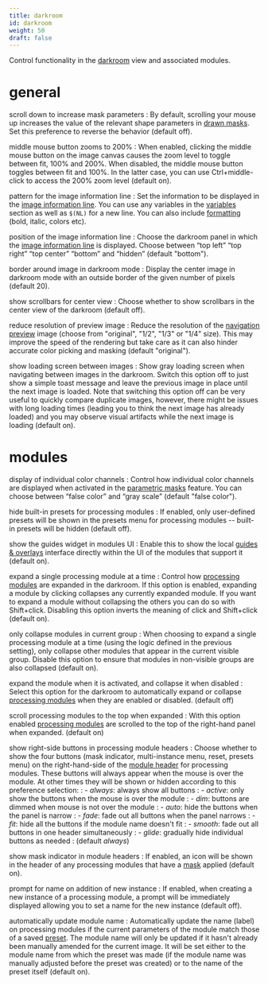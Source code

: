 ```yaml
---
title: darkroom
id: darkroom
weight: 50
draft: false
---
```


Control functionality in the [darkroom](../darkroom/_index.md) view and associated modules.

# general

scroll down to increase mask parameters
: By default, scrolling your mouse up increases the value of the relevant shape parameters in [drawn masks](../darkroom/masking-and-blending/masks/drawn.md). Set this preference to reverse the behavior (default off).

middle mouse button zooms to 200%
: When enabled, clicking the middle mouse button on the image canvas causes the zoom level to toggle between fit, 100% and 200%. When disabled, the middle mouse button toggles between fit and 100%. In the latter case, you can use Ctrl+middle-click to access the 200% zoom level (default on).

pattern for the image information line
: Set the information to be displayed in the [image information line](../module-reference/utility-modules/darkroom/image-info-line.md). You can use any variables in the [variables](../special-topics/variables.md) section as well as `$(NL)` for a new line. You can also include [formatting](../special-topics/variables.md#formatting) (bold, italic, colors etc).

position of the image information line
: Choose the darkroom panel in which the [image information line](../module-reference/utility-modules/darkroom/image-info-line.md) is displayed. Choose between “top left” “top right” “top center” “bottom” and “hidden” (default "bottom").

border around image in darkroom mode
: Display the center image in darkroom mode with an outside border of the given number of pixels (default 20). 

show scrollbars for center view
: Choose whether to show scrollbars in the center view of the darkroom (default off).

reduce resolution of preview image
: Reduce the resolution of the [navigation preview](../module-reference/utility-modules/darkroom/navigation.md) image (choose from "original", "1/2", "1/3" or "1/4" size). This may improve the speed of the rendering but take care as it can also hinder accurate color picking and masking (default "original").

show loading screen between images
: Show gray loading screen when navigating between images in the darkroom. Switch this option off to just show a simple toast message and leave the previous image in place until the next image is loaded. Note that switching this option off can be very useful to quickly compare duplicate images, however, there might be issues with long loading times (leading you to think the next image has already loaded) and you may observe visual artifacts while the next image is loading (default on).

# modules

display of individual color channels
: Control how individual color channels are displayed when activated in the [parametric masks](../darkroom/masking-and-blending/masks/parametric.md) feature. You can choose between “false color” and “gray scale” (default "false color").

hide built-in presets for processing modules
: If enabled, only user-defined presets will be shown in the presets menu for processing modules -- built-in presets will be hidden (default off).

show the guides widget in modules UI
: Enable this to show the local [guides & overlays](../module-reference/utility-modules/darkroom/guides-overlays.md#local-guides) interface directly within the UI of the modules that support it (default on).

expand a single processing module at a time
: Control how [processing modules](../module-reference/processing-modules) are expanded in the darkroom. If this option is enabled, expanding a module by clicking collapses any currently expanded module. If you want to expand a module without collapsing the others you can do so with Shift+click. Disabling this option inverts the meaning of click and Shift+click (default on).

only collapse modules in current group
: When choosing to expand a single processing module at a time (using the logic defined in the previous setting), only collapse other modules that appear in the current visible group. Disable this option to ensure that modules in non-visible groups are also collapsed (default on).

expand the module when it is activated, and collapse it when disabled
: Select this option for the darkroom to automatically expand or collapse [processing modules](../module-reference/processing-modules) when they are enabled or disabled. (default off)

scroll processing modules to the top when expanded
: With this option enabled [processing modules](../module-reference/processing-modules) are scrolled to the top of the right-hand panel when expanded. (default on)

show right-side buttons in processing module headers
: Choose whether to show the four buttons (mask indicator, multi-instance menu, reset, presets menu) on the right-hand-side of the [module header](../darkroom/processing-modules/module-header.md) for processing modules. These buttons will always appear when the mouse is over the module. At other times they will be shown or hidden according to this preference selection: 
: - _always_: always show all buttons
: - _active_: only show the buttons when the mouse is over the module
: - _dim_: buttons are dimmed when mouse is not over the module
: - _auto_: hide the buttons when the panel is narrow
: - _fade_: fade out all buttons when the panel narrows
: - _fit_: hide all the buttons if the module name doesn't fit
: - _smooth_: fade out all buttons in one header simultaneously
: - _glide_: gradually hide individual buttons as needed
: (default _always_)

show mask indicator in module headers
: If enabled, an icon will be shown in the header of any processing modules that have a [mask](../darkroom/masking-and-blending/masks/_index.md) applied (default on).

prompt for name on addition of new instance
: If enabled, when creating a new instance of a processing module, a prompt will be immediately displayed allowing you to set a name for the new instance (default off).

automatically update module name
: Automatically update the name (label) on processing modules if the current parameters of the module match those of a saved [preset](../darkroom/processing-modules/presets.md#module-naming-in-the-darkroom-view). The module name will only be updated if it hasn't already been manually amended for the current image. It will be set either to the module name from which the preset was made (if the module name was manually adjusted before the preset was created) or to the name of the preset itself (default on).
